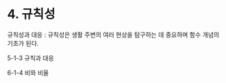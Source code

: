 # 4. 규칙성

규칙성과 대응 : 규칙성은 생활 주변의 여러 현상을 탐구하는 데 중요하며 함수 개념의 기초가 된다.

 

5-1-3  규칙과 대응

6-1-4  비와 비율

 